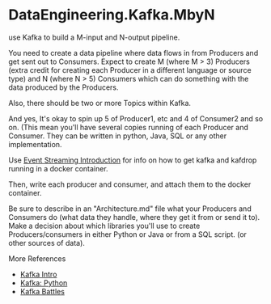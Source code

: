 # DataEngineering.Kafka.MbyN
use Kafka to build a M-input and N-output pipeline.


You need to create a data pipeline where data flows in from Producers and get sent out to Consumers.
Expect to create M (where M > 3) Producers (extra credit for creating each Producer in a different language or source type) and N (where N > 5) Consumers which can do something with the data produced by the Producers.

Also, there should be two or more Topics within Kafka.

And yes, It's okay to spin up 5 of Producer1, etc and 4 of Consumer2 and so on. (This mean you'll have several copies running of each Producer and Consumer. They can be written in python, Java, SQL or any other implementation.

Use [Event Streaming Introduction](https://medium.com/swlh/introduction-to-event-streaming-with-kafka-and-kafdrop-22afdb4b380a) for info on how to get kafka and kafdrop running in a docker container.

Then, write each producer and consumer, and attach them to the docker container.

Be sure to describe in an "Architecture.md" file what your Producers and Consumers do (what data they handle, where they get it from or send it to). Make a decision about which libraries you'll use to create Producers/consumers in either Python or Java or from a SQL script. (or other sources of data).

More References

- [Kafka Intro](https://medium.com/better-programming/an-introduction-to-apache-kafka-95a82260c1c3)
- [Kafka: Python](https://towardsdatascience.com/getting-started-with-apache-kafka-in-python-604b3250aa05)
- [Kafka Battles](https://medium.com/@stephane.maarek/the-kafka-api-battle-producer-vs-consumer-vs-kafka-connect-vs-kafka-streams-vs-ksql-ef584274c1e)

